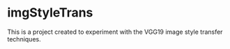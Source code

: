 # imgStyleTrans
 This is a project created to experiment with the VGG19 image style transfer techniques.
